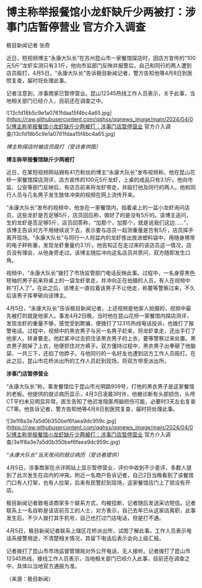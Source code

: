 # 博主称举报餐馆小龙虾缺斤少两被打：涉事门店暂停营业 官方介入调查

极目新闻记者 张奇

近日，短视频博主“永康大队长”在苏州昆山市一家餐馆探店时，因店方宣传的“100元5斤”龙虾实测只有3.1斤，他向市监部门反映并报警后，自己和同行的两人遭到店员殴打，4月5日，“永康大队长”告诉极目新闻记者，警方告知他等4月8日到医院复查，届时将处理此事。

记者注意到，涉事商家已暂停营业。昆山12345热线工作人员表示，关于此事，当地相关部门已经介入，目前还在调查之中。

![13cfd18b5c9e1a0761fdaa15f4bc4a65.jpg](https://raw.githubusercontent.com/qqhsx/qqnews_image/main/2024/04/05/博主称举报餐馆小龙虾缺斤少两被打：涉事门店暂停营业 官方介入调查/13cfd18b5c9e1a0761fdaa15f4bc4a65.jpg)

_博主称探店时被店员殴打（受访者供图）_

**博主称举报餐馆缺斤少两被打**

近日，在某短视频网站拥有41万粉丝的博主“永康大队长”发布视频称，他在昆山花桥一家餐馆探店测评，店方宣传的100元5斤龙虾，上桌的成品只有3.1斤。他向市监、公安等部门反映后，有店员前来将龙虾带走，并殴打他及同行的两人。他和同行人员与几名男子发生肢体冲突的视频在网上流传开来。

“永康大队长”发布的视频中，他坐在一家餐馆内，指着桌上的一盆小龙虾询问店员，这些龙虾是否足够5斤，店员回应称，做好了的是没有5斤的。该博主追问，生的龙虾是否足够5斤，店员回答称，“加那个，加那个，就是说我们这边……”，该博主告诉对方不用继续说下去，表示要与店员一起测重量是否有5斤，店员挥手离开现场。“永康大队长”与同行一人将盆内的龙虾拣出放进塑料袋中，用随身携带的电子秤称重，发现龙虾重量约3.1斤。他告知正在走过来的该店员这一情况，店员没有理会，从他身旁走过。该博主随后冲向这名店员并质问，双方随即发生口角。

视频中，“永康大队长”拨打了市场监管部门电话反映此事。过程中，一名身穿黑色短袖的男子前来将桌上的一袋龙虾拿走，并冲向正在拍摄的人员，有人在视频中称“打人了”。在此之后，该博主一直拉着该男子不让他走，称要等警察过来，不久后该男子挥拳砸向该博主。

4月5日，“永康大队长”告诉极目新闻记者，上述视频是他家人拍摄的，视频中最先被打的就是他家人。事发4月2日晚，当时他在昆山花桥一家餐馆内探店测评，发现龙虾的重量不够，感觉受到欺骗，便拨打了12315热线电话投诉，也拨打了报警电话。过程中，视频中的黑衣男子与另一名男子赶来，将龙虾拿走，还出手打了他家人，转身要走。他赶紧冲过去抓住该黑衣男子的上衣，要等警察过来处置。黑衣男子脱掉了上衣，他便抓住对方裤子。双方僵持过程中，黑衣男子出拳砸了他脑袋，一共三下，还掐了他脖子。与他同行的一名好友也遭到店方工作人员殴打。在此之后，昆山市花桥派出所的工作人员赶到现场，将双方带至派出所。

**涉事门店暂停营业**

“永康大队长”称，事发餐馆位于昆山市光明路909号，打他的黑衣男子是这家餐馆的老板。他提供的就诊病历显示，4月3日凌晨3时许，他被诊断有头部损伤，头颅CT平扫未见明显异常。医生告知了他迟发隐匿颅脑损伤可能，必要时3天左右复查CT等。他告诉记者，警方告知他等4月8日到医院复查，届时将处理此事。

![3e1f8a3e7a5d0b350bef6faea9dc959c.jpg](https://raw.githubusercontent.com/qqhsx/qqnews_image/main/2024/04/05/博主称举报餐馆小龙虾缺斤少两被打：涉事门店暂停营业 官方介入调查/3e1f8a3e7a5d0b350bef6faea9dc959c.jpg)

_“永康大队长”当天夜间的就诊病历（受访者提供）_

4月5日，涉事商家在点评网站上显示暂停营业，评价中收到不少差评，多数人提到了此次发生在店内的冲突。附近一名商户告诉记者，自己2日当晚看到了该餐馆门口有人打架，也有人拉架，后来有民警赶到现场，这家餐馆店门上了锁没有开店。

极目新闻记者致电该商家多个联系方式，均被挂断，记者随后发送采访短信。记者联系上一名自称是该店前员工的人士，对方表示，自己去年已从这家店离职，此事发生后，不少人拨打其手机号，自己也打过门店电话，但是打不通。

4月5日，极目新闻记者联系上辖区花桥派出所，试图了解此事。工作人员表示电话系接警用途，不清楚相关情况，其留下电话后表示会向上级汇报。

记者拨打了昆山市市场监督管理局对外公开电话，无人接听。记者拨打了昆山市12345热线，接线工作人员表示，当地相关部门已经介入此事，目前还在调查之中，具体以当地官方通报为准。

（来源：极目新闻）

